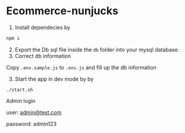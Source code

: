 # Ecommerce-nunjucks

1. Install dependecies by
```bash
npm i
```
2. Export the Db sql file inside the `db` folder into your mysql database.
3. Correct db information

Copy `.env.sample.js` to `.env.js` and fill up the db information

3. Start the app in dev mode by by 
```
./start.sh
```

Admin login

user: admin@test.com

password: admin123
